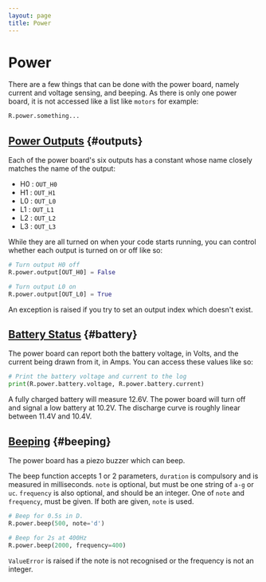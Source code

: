 ```yaml
---
layout: page
title: Power
---
```


Power
=====

There are a few things that can be done with the power board, namely current and voltage sensing, and beeping.
As there is only one power board, it is not accessed like a list like `motors` for example:

~~~~~ python
R.power.something...
~~~~~

[Power Outputs](#outputs) {#outputs}
-------

Each of the power board's six outputs has a constant whose name closely
 matches the name of the output:

* H0 : `OUT_H0`
* H1 : `OUT_H1`
* L0 : `OUT_L0`
* L1 : `OUT_L1`
* L2 : `OUT_L2`
* L3 : `OUT_L3`

While they are all turned on when your code starts running,
 you can control whether each output is turned on or off like so:

~~~~~ python
# Turn output H0 off
R.power.output[OUT_H0] = False

# Turn output L0 on
R.power.output[OUT_L0] = True
~~~~~

An exception is raised if you try to set an output index which doesn't exist.


[Battery Status](#battery) {#battery}
-------

The power board can report both the battery voltage, in Volts, and the current being drawn from it, in Amps.
You can access these values like so:

~~~~~ python
# Print the battery voltage and current to the log
print(R.power.battery.voltage, R.power.battery.current)
~~~~~

A fully charged battery will measure 12.6V.
The power board will turn off and signal a low battery at 10.2V.
The discharge curve is roughly linear between 11.4V and 10.4V.


[Beeping](#beeping) {#beeping}
-------

The power board has a piezo buzzer which can beep.

The beep function accepts 1 or 2 parameters, `duration` is compulsory and is measured in milliseconds. `note` is optional, but must be one string of `a-g` or `uc`. `frequency` is also optional, and should be an integer. One of `note` and `frequency`, must be given. If both are given, `note` is used.

~~~~~ python
# Beep for 0.5s in D.
R.power.beep(500, note='d')

# Beep for 2s at 400Hz
R.power.beep(2000, frequency=400)
~~~~~

`ValueError` is raised if the note is not recognised or the frequency is not an integer.
